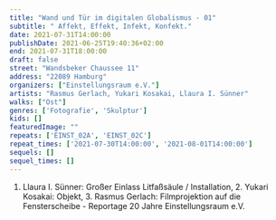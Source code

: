 ```yaml
---
title: "Wand und Tür im digitalen Globalismus - 01"
subtitle: " Affekt, Effekt, Infekt, Konfekt."
date: 2021-07-31T14:00:00
publishDate: 2021-06-25T19:40:36+02:00
end: 2021-07-31T18:00:00
draft: false
street: "Wandsbeker Chaussee 11"
address: "22089 Hamburg"
organizers: ["Einstellungsraum e.V."]
artists: "Rasmus Gerlach, Yukari Kosakai, Llaura I. Sünner"
walks: ["Ost"]
genres: ['Fotografie', 'Skulptur']
kids: []
featuredImage: ""
repeats: ['EINST_02A', 'EINST_02C']
repeat_times: ['2021-07-30T14:00:00', '2021-08-01T14:00:00']
sequels: []
sequel_times: []
---
```


1. Llaura I. Sünner: Großer Einlass Litfaßsäule / Installation, 2. Yukari Kosakai: Objekt, 3. Rasmus Gerlach: Filmprojektion auf die Fensterscheibe - Reportage 20 Jahre Einstellungsraum e.V.